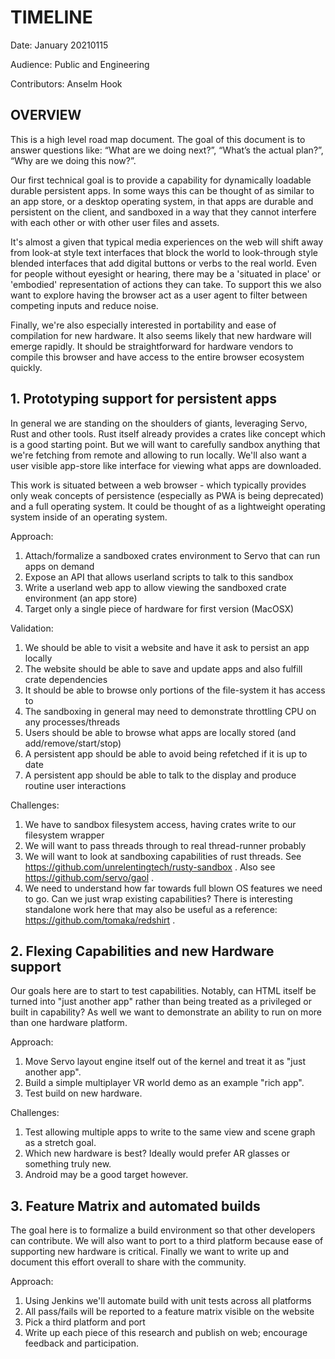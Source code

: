 # TIMELINE

Date: January 20210115

Audience: Public and Engineering

Contributors: Anselm Hook

## OVERVIEW

This is a high level road map document. The goal of this document is to answer questions like: “What are we doing next?”, “What’s the actual plan?”, “Why are we doing this now?”.

Our first technical goal is to provide a capability for dynamically loadable durable persistent apps. In some ways this can be thought of as similar to an app store, or a desktop operating system, in that apps are durable
and persistent on the client, and sandboxed in a way that they cannot interfere with each other or with other user files and assets.

It's almost a given that typical media experiences on the web will shift away from look-at style text interfaces that block the world to look-through style blended interfaces that add digital buttons or verbs to the real world.
Even for people without eyesight or hearing, there may be a 'situated in place' or 'embodied' representation of actions they can take.
To support this we also want to explore having the browser act as a user agent to filter between competing inputs and reduce noise.

Finally, we're also especially interested in portability and ease of compilation for new hardware. It also seems likely that new hardware will emerge rapidly. It should be straightforward for hardware vendors to compile this browser and have access to the entire browser ecosystem quickly.

## 1. Prototyping support for persistent apps

In general we are standing on the shoulders of giants, leveraging Servo, Rust and other tools. Rust itself already provides a crates like concept which is a good starting point. But we will want to carefully sandbox anything that we're fetching from remote and allowing to run locally. We'll also want a user visible app-store like interface for viewing what apps are downloaded.

This work is situated between a web browser - which typically provides only weak concepts of persistence (especially as PWA is being deprecated) and a full operating system. It could be thought of as a lightweight operating system inside of an operating system.

Approach:

1. Attach/formalize a sandboxed crates environment to Servo that can run apps on demand
2. Expose an API that allows userland scripts to talk to this sandbox
3. Write a userland web app to allow viewing the sandboxed crate environment (an app store)
4. Target only a single piece of hardware for first version (MacOSX)

Validation:

1. We should be able to visit a website and have it ask to persist an app locally
2. The website should be able to save and update apps and also fulfill crate dependencies
3. It should be able to browse only portions of the file-system it has access to
4. The sandboxing in general may need to demonstrate throttling CPU on any processes/threads
5. Users should be able to browse what apps are locally stored (and add/remove/start/stop)
6. A persistent app should be able to avoid being refetched if it is up to date
7. A persistent app should be able to talk to the display and produce routine user interactions

Challenges:

1. We have to sandbox filesystem access, having crates write to our filesystem wrapper
2. We will want to pass threads through to real thread-runner probably
3. We will want to look at sandboxing capabilities of rust threads. See https://github.com/unrelentingtech/rusty-sandbox . Also see https://github.com/servo/gaol .
4. We need to understand how far towards full blown OS features we need to go. Can we just wrap existing capabilities? There is interesting standalone work here that may also be useful as a reference: https://github.com/tomaka/redshirt .

## 2. Flexing Capabilities and new Hardware support

Our goals here are to start to test capabilities. Notably, can HTML itself be turned into "just another app" rather than being treated as a privileged or built in capability? As well we want to demonstrate an ability to run on more than one hardware platform.

Approach:

1. Move Servo layout engine itself out of the kernel and treat it as "just another app".
2. Build a simple multiplayer VR world demo as an example "rich app".
3. Test build on new hardware.

Challenges:

1. Test allowing multiple apps to write to the same view and scene graph as a stretch goal.
2. Which new hardware is best? Ideally would prefer AR glasses or something truly new.
3. Android may be a good target however.

## 3. Feature Matrix and automated builds

The goal here is to formalize a build environment so that other developers can contribute. We will also want to port to a third platform because ease of supporting new hardware is critical. Finally we want to write up and document this effort overall to share with the community.

Approach:

1. Using Jenkins we'll automate build with unit tests across all platforms
2. All pass/fails will be reported to a feature matrix visible on the website
3. Pick a third platform and port
4. Write up each piece of this research and publish on web; encourage feedback and participation.
